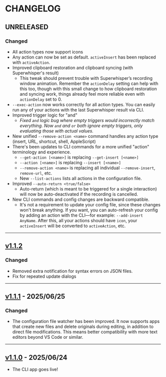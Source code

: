 # CHANGELOG

## UNRELEASED
### Changed
* All action types now support icons
* Any action can now be set as default. `activeInsert` has been replaced with `activeAction`. 
* Improved clipboard restoration and clipboard syncing (with Superwhisper's result)
  * This tweak should prevent trouble with Superwhisper’s recording window animation. Remember the `actionDelay` setting can help with this too, though with this small change to how clipboard restoration and syncing work, things already feel more reliable even with `actionDelay` set to 0.
* `--exec-action` now works correctly for all action types. You can easily run any of your actions with the last Superwhisper result via CLI.
* Improved trigger logic for "and"
  * *Fixed `and` logic bug where empty triggers would incorrectly match everything. Now `and` and `or` both ignore empty triggers, only evaluating those with actual values.*
* New unified `--remove-action <name>` command handles any action type (insert, URL, shortcut, shell, AppleScript)
* There's been updates to CLI commands for a more unified "action" terminology and experience.
  * `--get-action [<name>]` is replacing `--get-insert [<name>]`
  * `--action [<name>]` is replacing `--insert [<name>]`
  * `--remove-action <name>` is replacing all individual `--remove-insert`, `remove-url`, etc.
  * New `--list-actions` lists all actions in the configuration file.
* Improved `--auto-return <true/false>`
  * Auto-return (which is meant to be triggered for a single interaction) will now be auto-deactivated if the recording is cancelled.
* New CLI commands and config changes are backward compatible.
  * It's not a requirement to update your config file, since these changes won't break anything. If you want, you can auto-refresh your config by adding an action with the CLI—for example: `--add-insert AnyName`. After this, all your actions should have `icon`, your `activeInsert` will be converted to `activeAction`, etc.

---
## [v1.1.2](https://github.com/ognistik/macrowhisper/releases/tag/v1.1.2)
### Changed
* Removed extra notification for syntax errors on JSON files.
* Fix for repeated update dialogs

---
## [v1.1.1](https://github.com/ognistik/macrowhisper/releases/tag/v1.1.1) - 2025/06/25
### Changed
* The configuration file watcher has been improved.
    It now supports apps that create new files and delete originals during editing, in addition to direct file modifications. This means better compatibility with more text editors beyond VS Code or similar.

---
## [v1.1.0](https://github.com/ognistik/macrowhisper/releases/tag/v1.1.0) - 2025/06/24
* The CLI app goes live!